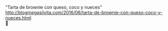 "Tarta de brownie con queso, coco y nueces"	http://blogmegasilvita.com/2016/06/tarta-de-brownie-con-queso-coco-y-nueces.html	
਍